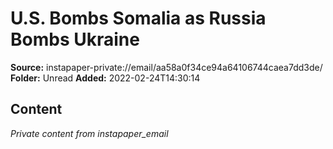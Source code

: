 # U.S. Bombs Somalia as Russia Bombs Ukraine

**Source:** instapaper-private://email/aa58a0f34ce94a64106744caea7dd3de/
**Folder:** Unread
**Added:** 2022-02-24T14:30:14




## Content
*Private content from instapaper_email*
